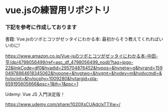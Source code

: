 # vue.jsの練習用リポジトリ


### 下記を参考に作成しております

書籍:
Vue.jsのツボとコツがゼッタイにわかる本: 最初からそう教えてくれればいいのに!

https://www.amazon.co.jp/Vue-jsのツボとコツがゼッタイにわかる本-中田-亨/dp/4798056499/ref=asc_df_4798056499_nodl/?tag=jpgo-22&linkCode=df0&hvadid=295704876452&hvpos=&hvnetw=g&hvrand=15904978864618345062&hvpone=&hvptwo=&hvqmt=&hvdev=m&hvdvcmdl=&hvlocint=&hvlocphy=1009280&hvtargid=pla-659195605666&psc=1&th=1&psc=1



Udemy:
Vue JS 入門決定版！

https://www.udemy.com/share/1020XsCUAdclxTTXw=/
